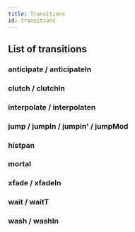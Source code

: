 ```yaml
---
title: Transitions
id: transitions
---
```


## List of transitions
### anticipate / anticipateln
### clutch / clutchln
### interpolate / interpolaten
### jump / jumpIn / jumpin' / jumpMod
### histpan
### mortal
### xfade / xfadeIn
### wait / waitT
### wash / washIn


